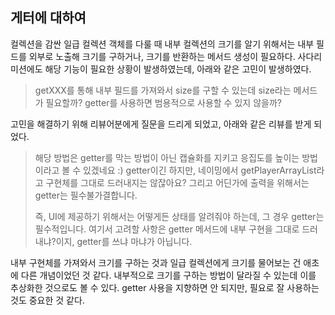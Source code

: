 ## 게터에 대하여

컬렉션을 감싼 일급 컬렉션 객체를 다룰 때 내부 컬렉션의 크기를 알기 위해서는 내부 필드를 외부로 노출해 크기를 구하거나, 크기를 반환하는 메서드 생성이 필요하다. 사다리 미션에도 해당 기능이 필요한 상황이
발생하였는데, 아래와 같은 고민이 발생하였다.

> getXXX를 통해 내부 필드를 가져와서 size를 구할 수 있는데 size라는 메서드가 필요할까? getter를 사용하면 범용적으로 사용할 수 있지 않을까?

고민을 해결하기 위해 리뷰어분에게 질문을 드리게 되었고, 아래와 같은 리뷰를 받게 되었다.

> 해당 방법은 getter를 막는 방법이 아닌 캡슐화를 지키고 응집도를 높이는 방법이라고 볼 수 있겠네요 :) getter이긴 하지만, 네이밍에서 getPlayerArrayList라고 구현체를 그대로
> 드러내지는 않잖아요? 그리고 어딘가에 출력을 위해서는 getter는 필수불가결합니다.
>
> 즉, UI에 제공하기 위해서는 어떻게든 상태를 알려줘야 하는데, 그 경우 getter는 필수적입니다. 여기서 고려할 사항은 getter 메서드에 내부 구현을 그대로 드러내냐?이지, getter를 쓰냐 마냐가
> 아닙니다.

내부 구현체를 가져와서 크기를 구하는 것과 일급 컬렉션에게 크기를 물어보는 건 애초에 다른 개념이었던 것 같다. 내부적으로 크기를 구하는 방법이 달라질 수 있는데 이를 추상화한 것으로도 볼 수 있다. getter
사용을 지향하면 안 되지만, 필요로 잘 사용하는 것도 중요한 것 같다.
